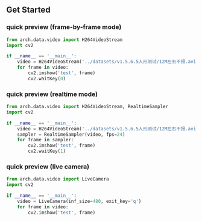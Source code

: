 ## Get Started

### quick preview (frame-by-frame mode)
```python
from arch.data.video import H264VideoStream
import cv2

if __name__ == '__main__':
    video = H264VideoStream('../datasets/v1.5.6.5人形测试/12M左右不报.avi')
    for frame in video:
        cv2.imshow('test', frame)
        cv2.waitKey(0)
```

### quick preview (realtime mode)
```python
from arch.data.video import H264VideoStream, RealtimeSampler
import cv2

if __name__ == '__main__':
    video = H264VideoStream('../datasets/v1.5.6.5人形测试/12M左右不报.avi')
    sampler = RealtimeSampler(video, fps=24)
    for frame in sampler:
        cv2.imshow('test', frame)
        cv2.waitKey(1)
```

### quick preview (live camera)

```python
from arch.data.video import LiveCamera
import cv2

if __name__ == '__main__':
    video = LiveCamera(inf_size=480, exit_key='q')
    for frame in video:
        cv2.imshow('test', frame)
```